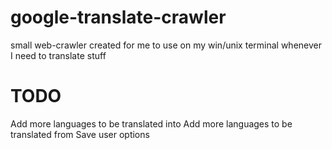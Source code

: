 # google-translate-crawler
small web-crawler created for me to use on my win/unix terminal whenever I need to translate stuff


# TODO
Add more languages to be translated into
Add more languages to be translated from
Save user options
